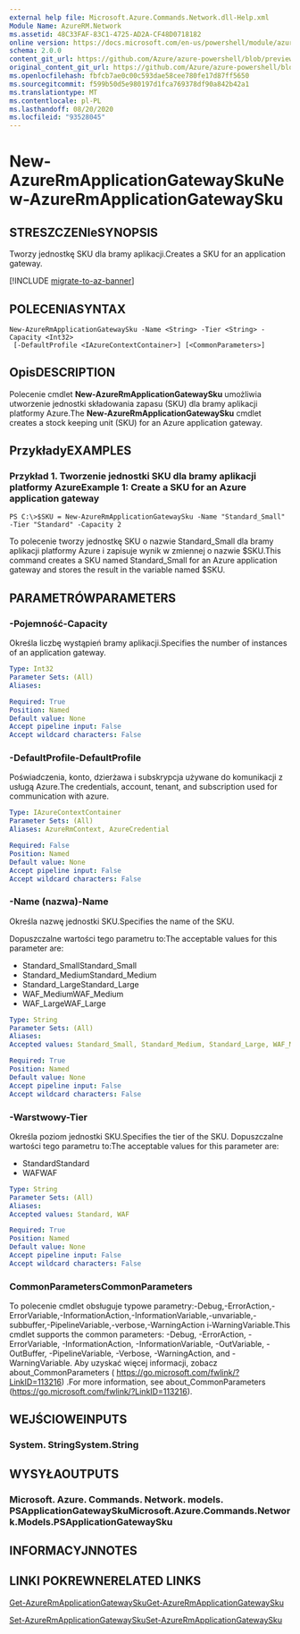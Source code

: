```yaml
---
external help file: Microsoft.Azure.Commands.Network.dll-Help.xml
Module Name: AzureRM.Network
ms.assetid: 48C33FAF-83C1-4725-AD2A-CF48D0718182
online version: https://docs.microsoft.com/en-us/powershell/module/azurerm.network/new-azurermapplicationgatewaysku
schema: 2.0.0
content_git_url: https://github.com/Azure/azure-powershell/blob/preview/src/ResourceManager/Network/Commands.Network/help/New-AzureRmApplicationGatewaySku.md
original_content_git_url: https://github.com/Azure/azure-powershell/blob/preview/src/ResourceManager/Network/Commands.Network/help/New-AzureRmApplicationGatewaySku.md
ms.openlocfilehash: fbfcb7ae0c00c593dae58cee780fe17d87ff5650
ms.sourcegitcommit: f599b50d5e980197d1fca769378df90a842b42a1
ms.translationtype: MT
ms.contentlocale: pl-PL
ms.lasthandoff: 08/20/2020
ms.locfileid: "93528045"
---
```

# <span data-ttu-id="c44cc-101">New-AzureRmApplicationGatewaySku</span><span class="sxs-lookup"><span data-stu-id="c44cc-101">New-AzureRmApplicationGatewaySku</span></span>

## <span data-ttu-id="c44cc-102">STRESZCZENIe</span><span class="sxs-lookup"><span data-stu-id="c44cc-102">SYNOPSIS</span></span>
<span data-ttu-id="c44cc-103">Tworzy jednostkę SKU dla bramy aplikacji.</span><span class="sxs-lookup"><span data-stu-id="c44cc-103">Creates a SKU for an application gateway.</span></span>

[!INCLUDE [migrate-to-az-banner](../../includes/migrate-to-az-banner.md)]

## <span data-ttu-id="c44cc-104">POLECENIA</span><span class="sxs-lookup"><span data-stu-id="c44cc-104">SYNTAX</span></span>

```
New-AzureRmApplicationGatewaySku -Name <String> -Tier <String> -Capacity <Int32>
 [-DefaultProfile <IAzureContextContainer>] [<CommonParameters>]
```

## <span data-ttu-id="c44cc-105">Opis</span><span class="sxs-lookup"><span data-stu-id="c44cc-105">DESCRIPTION</span></span>
<span data-ttu-id="c44cc-106">Polecenie cmdlet **New-AzureRmApplicationGatewaySku** umożliwia utworzenie jednostki składowania zapasu (SKU) dla bramy aplikacji platformy Azure.</span><span class="sxs-lookup"><span data-stu-id="c44cc-106">The **New-AzureRmApplicationGatewaySku** cmdlet creates a stock keeping unit (SKU) for an Azure application gateway.</span></span>

## <span data-ttu-id="c44cc-107">Przykłady</span><span class="sxs-lookup"><span data-stu-id="c44cc-107">EXAMPLES</span></span>

### <span data-ttu-id="c44cc-108">Przykład 1. Tworzenie jednostki SKU dla bramy aplikacji platformy Azure</span><span class="sxs-lookup"><span data-stu-id="c44cc-108">Example 1: Create a SKU for an Azure application gateway</span></span>
```
PS C:\>$SKU = New-AzureRmApplicationGatewaySku -Name "Standard_Small" -Tier "Standard" -Capacity 2
```

<span data-ttu-id="c44cc-109">To polecenie tworzy jednostkę SKU o nazwie Standard_Small dla bramy aplikacji platformy Azure i zapisuje wynik w zmiennej o nazwie $SKU.</span><span class="sxs-lookup"><span data-stu-id="c44cc-109">This command creates a SKU named Standard_Small for an Azure application gateway and stores the result in the variable named $SKU.</span></span>

## <span data-ttu-id="c44cc-110">PARAMETRÓW</span><span class="sxs-lookup"><span data-stu-id="c44cc-110">PARAMETERS</span></span>

### <span data-ttu-id="c44cc-111">-Pojemność</span><span class="sxs-lookup"><span data-stu-id="c44cc-111">-Capacity</span></span>
<span data-ttu-id="c44cc-112">Określa liczbę wystąpień bramy aplikacji.</span><span class="sxs-lookup"><span data-stu-id="c44cc-112">Specifies the number of instances of an application gateway.</span></span>

```yaml
Type: Int32
Parameter Sets: (All)
Aliases: 

Required: True
Position: Named
Default value: None
Accept pipeline input: False
Accept wildcard characters: False
```

### <span data-ttu-id="c44cc-113">-DefaultProfile</span><span class="sxs-lookup"><span data-stu-id="c44cc-113">-DefaultProfile</span></span>
<span data-ttu-id="c44cc-114">Poświadczenia, konto, dzierżawa i subskrypcja używane do komunikacji z usługą Azure.</span><span class="sxs-lookup"><span data-stu-id="c44cc-114">The credentials, account, tenant, and subscription used for communication with azure.</span></span>

```yaml
Type: IAzureContextContainer
Parameter Sets: (All)
Aliases: AzureRmContext, AzureCredential

Required: False
Position: Named
Default value: None
Accept pipeline input: False
Accept wildcard characters: False
```

### <span data-ttu-id="c44cc-115">-Name (nazwa)</span><span class="sxs-lookup"><span data-stu-id="c44cc-115">-Name</span></span>
<span data-ttu-id="c44cc-116">Określa nazwę jednostki SKU.</span><span class="sxs-lookup"><span data-stu-id="c44cc-116">Specifies the name of the SKU.</span></span>

<span data-ttu-id="c44cc-117">Dopuszczalne wartości tego parametru to:</span><span class="sxs-lookup"><span data-stu-id="c44cc-117">The acceptable values for this parameter are:</span></span>

- <span data-ttu-id="c44cc-118">Standard_Small</span><span class="sxs-lookup"><span data-stu-id="c44cc-118">Standard_Small</span></span>
- <span data-ttu-id="c44cc-119">Standard_Medium</span><span class="sxs-lookup"><span data-stu-id="c44cc-119">Standard_Medium</span></span>
- <span data-ttu-id="c44cc-120">Standard_Large</span><span class="sxs-lookup"><span data-stu-id="c44cc-120">Standard_Large</span></span>
- <span data-ttu-id="c44cc-121">WAF_Medium</span><span class="sxs-lookup"><span data-stu-id="c44cc-121">WAF_Medium</span></span>
- <span data-ttu-id="c44cc-122">WAF_Large</span><span class="sxs-lookup"><span data-stu-id="c44cc-122">WAF_Large</span></span>

```yaml
Type: String
Parameter Sets: (All)
Aliases: 
Accepted values: Standard_Small, Standard_Medium, Standard_Large, WAF_Medium, WAF_Large

Required: True
Position: Named
Default value: None
Accept pipeline input: False
Accept wildcard characters: False
```

### <span data-ttu-id="c44cc-123">-Warstwowy</span><span class="sxs-lookup"><span data-stu-id="c44cc-123">-Tier</span></span>
<span data-ttu-id="c44cc-124">Określa poziom jednostki SKU.</span><span class="sxs-lookup"><span data-stu-id="c44cc-124">Specifies the tier of the SKU.</span></span>
<span data-ttu-id="c44cc-125">Dopuszczalne wartości tego parametru to:</span><span class="sxs-lookup"><span data-stu-id="c44cc-125">The acceptable values for this parameter are:</span></span>

- <span data-ttu-id="c44cc-126">Standard</span><span class="sxs-lookup"><span data-stu-id="c44cc-126">Standard</span></span>
- <span data-ttu-id="c44cc-127">WAF</span><span class="sxs-lookup"><span data-stu-id="c44cc-127">WAF</span></span>

```yaml
Type: String
Parameter Sets: (All)
Aliases: 
Accepted values: Standard, WAF

Required: True
Position: Named
Default value: None
Accept pipeline input: False
Accept wildcard characters: False
```

### <span data-ttu-id="c44cc-128">CommonParameters</span><span class="sxs-lookup"><span data-stu-id="c44cc-128">CommonParameters</span></span>
<span data-ttu-id="c44cc-129">To polecenie cmdlet obsługuje typowe parametry:-Debug,-ErrorAction,-ErrorVariable,-InformationAction,-InformationVariable,-unvariable,-subbuffer,-PipelineVariable,-verbose,-WarningAction i-WarningVariable.</span><span class="sxs-lookup"><span data-stu-id="c44cc-129">This cmdlet supports the common parameters: -Debug, -ErrorAction, -ErrorVariable, -InformationAction, -InformationVariable, -OutVariable, -OutBuffer, -PipelineVariable, -Verbose, -WarningAction, and -WarningVariable.</span></span> <span data-ttu-id="c44cc-130">Aby uzyskać więcej informacji, zobacz about_CommonParameters ( https://go.microsoft.com/fwlink/?LinkID=113216) .</span><span class="sxs-lookup"><span data-stu-id="c44cc-130">For more information, see about_CommonParameters (https://go.microsoft.com/fwlink/?LinkID=113216).</span></span>

## <span data-ttu-id="c44cc-131">WEJŚCIOWE</span><span class="sxs-lookup"><span data-stu-id="c44cc-131">INPUTS</span></span>

### <span data-ttu-id="c44cc-132">System. String</span><span class="sxs-lookup"><span data-stu-id="c44cc-132">System.String</span></span>

## <span data-ttu-id="c44cc-133">WYSYŁA</span><span class="sxs-lookup"><span data-stu-id="c44cc-133">OUTPUTS</span></span>

### <span data-ttu-id="c44cc-134">Microsoft. Azure. Commands. Network. models. PSApplicationGatewaySku</span><span class="sxs-lookup"><span data-stu-id="c44cc-134">Microsoft.Azure.Commands.Network.Models.PSApplicationGatewaySku</span></span>

## <span data-ttu-id="c44cc-135">INFORMACYJN</span><span class="sxs-lookup"><span data-stu-id="c44cc-135">NOTES</span></span>

## <span data-ttu-id="c44cc-136">LINKI POKREWNE</span><span class="sxs-lookup"><span data-stu-id="c44cc-136">RELATED LINKS</span></span>

[<span data-ttu-id="c44cc-137">Get-AzureRmApplicationGatewaySku</span><span class="sxs-lookup"><span data-stu-id="c44cc-137">Get-AzureRmApplicationGatewaySku</span></span>](./Get-AzureRmApplicationGatewaySku.md)

[<span data-ttu-id="c44cc-138">Set-AzureRmApplicationGatewaySku</span><span class="sxs-lookup"><span data-stu-id="c44cc-138">Set-AzureRmApplicationGatewaySku</span></span>](./Set-AzureRmApplicationGatewaySku.md)



